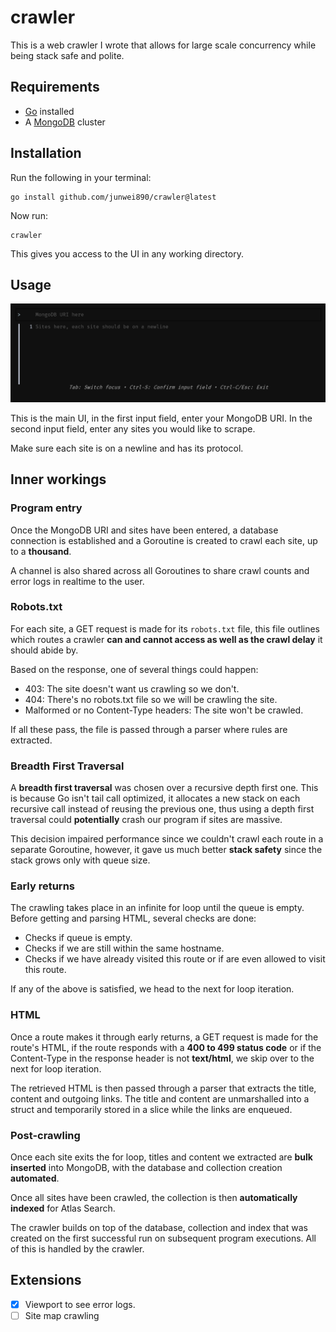 # crawler
This is a web crawler I wrote that allows for large scale concurrency while being stack safe and polite.

## Requirements
- [Go](https://go.dev/doc/install) installed
- A [MongoDB](https://www.mongodb.com/docs/atlas/getting-started/) cluster

## Installation
Run the following in your terminal:
```
go install github.com/junwei890/crawler@latest
```

Now run:
```
crawler
```

This gives you access to the UI in any working directory.

## Usage
![image](./images/crawler_ui.png)

This is the main UI, in the first input field, enter your MongoDB URI. In the second input field, enter any sites you would like to scrape.

Make sure each site is on a newline and has its protocol.

## Inner workings
### Program entry
Once the MongoDB URI and sites have been entered, a database connection is established and a Goroutine is created to crawl each site, up to a **thousand**.

A channel is also shared across all Goroutines to share crawl counts and error logs in realtime to the user.

### Robots.txt
For each site, a GET request is made for its `robots.txt` file, this file outlines which routes a crawler **can and cannot access as well as the crawl delay** it should abide by.

Based on the response, one of several things could happen:
- 403: The site doesn't want us crawling so we don't.
- 404: There's no robots.txt file so we will be crawling the site.
- Malformed or no Content-Type headers: The site won't be crawled.

If all these pass, the file is passed through a parser where rules are extracted.

### Breadth First Traversal
A **breadth first traversal** was chosen over a recursive depth first one. This is because Go isn't tail call optimized, it allocates a new stack on each recursive call instead of reusing the previous one, thus using a depth first traversal could **potentially** crash our program if sites are massive.

This decision impaired performance since we couldn't crawl each route in a separate Goroutine, however, it gave us much better **stack safety** since the stack grows only with queue size.

### Early returns
The crawling takes place in an infinite for loop until the queue is empty. Before getting and parsing HTML, several checks are done:
- Checks if queue is empty.
- Checks if we are still within the same hostname.
- Checks if we have already visited this route or if are even allowed to visit this route.

If any of the above is satisfied, we head to the next for loop iteration.

### HTML
Once a route makes it through early returns, a GET request is made for the route's HTML, if the route responds with a **400 to 499 status code** or if the Content-Type in the response header is not **text/html**, we skip over to the next for loop iteration.

The retrieved HTML is then passed through a parser that extracts the title, content and outgoing links. The title and content are unmarshalled into a struct and temporarily stored in a slice while the links are enqueued.

### Post-crawling
Once each site exits the for loop, titles and content we extracted are **bulk inserted** into MongoDB, with the database and collection creation **automated**.

Once all sites have been crawled, the collection is then **automatically indexed** for Atlas Search.

The crawler builds on top of the database, collection and index that was created on the first successful run on subsequent program executions. All of this is handled by the crawler.

## Extensions
- [x] Viewport to see error logs.
- [ ] Site map crawling
